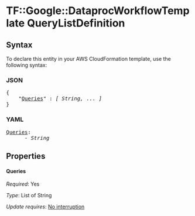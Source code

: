 # TF::Google::DataprocWorkflowTemplate QueryListDefinition

## Syntax

To declare this entity in your AWS CloudFormation template, use the following syntax:

### JSON

<pre>
{
    "<a href="#queries" title="Queries">Queries</a>" : <i>[ String, ... ]</i>
}
</pre>

### YAML

<pre>
<a href="#queries" title="Queries">Queries</a>: <i>
      - String</i>
</pre>

## Properties

#### Queries

_Required_: Yes

_Type_: List of String

_Update requires_: [No interruption](https://docs.aws.amazon.com/AWSCloudFormation/latest/UserGuide/using-cfn-updating-stacks-update-behaviors.html#update-no-interrupt)

